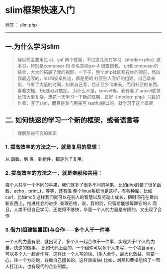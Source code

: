 ﻿# slim框架快速入门

标签： slim php

---

## 一.为什么学习slim
> 我以前主要用过 ci，yaf 两个框架，不过这几天在学习 《modern php》这本书，特别是composer 和 命名空间psr-4 很震撼我。
git和composer的结合，大大的拓展了我的视野，一下子，整个php社区都在你的眼前，然后我最近写的，ios和安卓推送，都是用的 社区别人写好的组建，自己拿来用，节省了大量的时间，如果自己写，估计至少10来天，而用社区的东西，看看文档，1天就可以搞定。
为什么不是，laravel等，我有看了laravel感觉比较大型复杂，想花一天学习一下新的框架，正好《modern php》书籍的作者，写了slim，而且是专门用来写 restful接口的，就学习了这个框架


## 二. 如何快速的学习一个新的框架，或者语言等
> 理解那些不变的知识

### 1. 提高效率的方法之一，就是复用的思想：
从 函数，到 类，到组件，都是为了复用，

### 2. 提高效率的方法之一，就是奉献和共用：
每个人共享一个不同的苹果，我们就多了很多不同的苹果，比如php封装了很多函数，echo，print_t，等等，还有库 
整个linux系统也是这样，有各种库，比如curl，比如md5
这样我们就可以在别人的智慧以及劳动上成长，把时间花在做出新东西上，推进社会的进步.
查理芒格，说，我的剑，只留给能够挥舞它的人
而且，人类不但自己学习，还觉得不够快，毕竟一个人的力量是有限的，又出现了合作

### 3.借力(组建智囊团)与合作----多个人干一件事
一个人的力量有限，就出现了，多个人一起合作干一件事，实现大于1个人的力量，快速的做事。
比如代码上面的，一个组件可以多个人来写，一个项目app，可以多个人一起合作写，这样比一个人写的快。(多人合作，最大化效益，需要一心，往一个方向跑，各做自己擅长的，这样效率快)
比如，刘邦和曹操组织了一帮人打江山，也有现代的企业制度。

